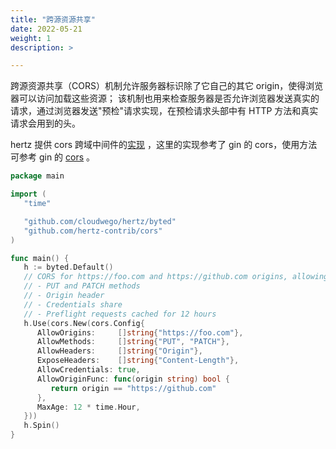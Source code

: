 ```yaml
---
title: "跨源资源共享"
date: 2022-05-21
weight: 1
description: >

---
```


跨源资源共享（CORS）机制允许服务器标识除了它自己的其它 origin，使得浏览器可以访问加载这些资源；
该机制也用来检查服务器是否允许浏览器发送真实的请求，通过浏览器发送"预检"请求实现，在预检请求头部中有 HTTP 方法和真实请求会用到的头。

hertz 提供 cors 跨域中间件的[实现](https://github.com/hertz-contrib/cors) ，这里的实现参考了 gin 的 cors，使用方法可参考 gin 的 [cors](https://github.com/gin-contrib/cors) 。


```go
package main

import (
   "time"

   "github.com/cloudwego/hertz/byted"
   "github.com/hertz-contrib/cors"
)

func main() {
   h := byted.Default()
   // CORS for https://foo.com and https://github.com origins, allowing:
   // - PUT and PATCH methods
   // - Origin header
   // - Credentials share
   // - Preflight requests cached for 12 hours
   h.Use(cors.New(cors.Config{
      AllowOrigins:     []string{"https://foo.com"},
      AllowMethods:     []string{"PUT", "PATCH"},
      AllowHeaders:     []string{"Origin"},
      ExposeHeaders:    []string{"Content-Length"},
      AllowCredentials: true,
      AllowOriginFunc: func(origin string) bool {
         return origin == "https://github.com"
      },
      MaxAge: 12 * time.Hour,
   }))
   h.Spin()
}
```
